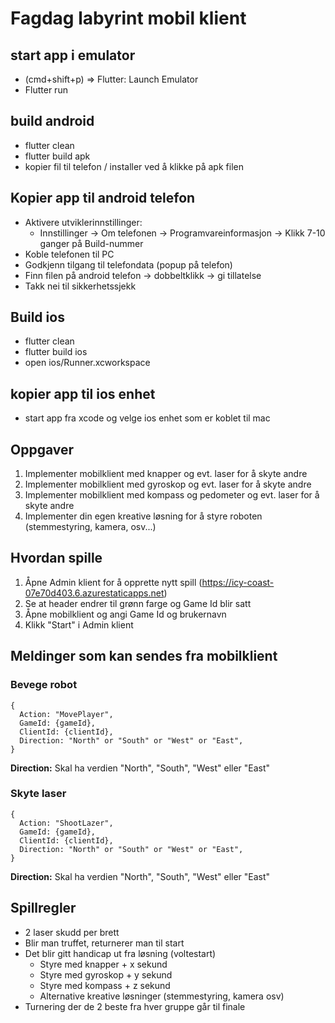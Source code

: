 # Fagdag labyrint mobil klient

## start app i emulator

- (cmd+shift+p) => Flutter: Launch Emulator
- Flutter run

## build android

- flutter clean
- flutter build apk
- kopier fil til telefon / installer ved å klikke på apk filen

## Kopier app til android telefon

- Aktivere utviklerinnstillinger:
  - Innstillinger → Om telefonen → Programvareinformasjon → Klikk 7-10 ganger på Build-nummer
- Koble telefonen til PC
- Godkjenn tilgang til telefondata (popup på telefon)
- Finn filen på android telefon → dobbeltklikk → gi tillatelse
- Takk nei til sikkerhetssjekk

## Build ios

- flutter clean
- flutter build ios
- open ios/Runner.xcworkspace

## kopier app til ios enhet

- start app fra xcode og velge ios enhet som er koblet til mac

## Oppgaver

1. Implementer mobilklient med knapper og evt. laser for å skyte andre
2. Implementer mobilklient med gyroskop og evt. laser for å skyte andre
3. Implementer mobilklient med kompass og pedometer og evt. laser for å skyte andre
4. Implementer din egen kreative løsning for å styre roboten (stemmestyring, kamera, osv...)

## Hvordan spille

1. Åpne Admin klient for å opprette nytt spill (https://icy-coast-07e70d403.6.azurestaticapps.net)
2. Se at header endrer til grønn farge og Game Id blir satt
3. Åpne mobilklient og angi Game Id og brukernavn
4. Klikk "Start" i Admin klient

## Meldinger som kan sendes fra mobilklient

### Bevege robot

```
{
  Action: "MovePlayer",
  GameId: {gameId},
  ClientId: {clientId},
  Direction: "North" or "South" or "West" or "East",
}
```

**Direction:** Skal ha verdien "North", "South", "West" eller "East"

### Skyte laser

```
{
  Action: "ShootLazer",
  GameId: {gameId},
  ClientId: {clientId},
  Direction: "North" or "South" or "West" or "East",
}
```

**Direction:** Skal ha verdien "North", "South", "West" eller "East"

## Spillregler

- 2 laser skudd per brett
- Blir man truffet, returnerer man til start
- Det blir gitt handicap ut fra løsning (voltestart)
  - Styre med knapper + x sekund
  - Styre med gyroskop + y sekund
  - Styre med kompass + z sekund
  - Alternative kreative løsninger (stemmestyring, kamera osv)
- Turnering der de 2 beste fra hver gruppe går til finale
